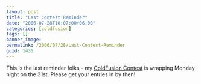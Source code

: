 ```yaml
---
layout: post
title: "Last Contest Reminder"
date: "2006-07-28T10:07:00+06:00"
categories: [coldfusion]
tags: []
banner_image: 
permalink: /2006/07/28/Last-Contest-Reminder
guid: 1435
---
```


This is the last reminder folks - my <a href="http://ray.camdenfamily.com/index.cfm/2006/6/11/Advanced-ColdFusion-Contest-Announced">ColdFusion  Contest</a> is wrapping Monday night on the 31st. Please get your entries in by then!